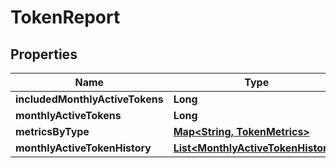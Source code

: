 

# TokenReport


## Properties

| Name | Type | Description | Notes |
|------------ | ------------- | ------------- | -------------|
|**includedMonthlyActiveTokens** | **Long** |  |  [optional] |
|**monthlyActiveTokens** | **Long** |  |  [optional] |
|**metricsByType** | [**Map&lt;String, TokenMetrics&gt;**](TokenMetrics.md) |  |  [optional] |
|**monthlyActiveTokenHistory** | [**List&lt;MonthlyActiveTokenHistory&gt;**](MonthlyActiveTokenHistory.md) |  |  [optional] |



